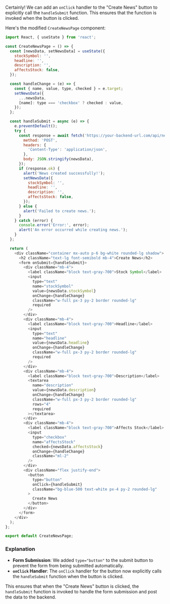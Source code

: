 Certainly! We can add an `onClick` handler to the "Create News" button to explicitly call the `handleSubmit` function. This ensures that the function is invoked when the button is clicked.

Here's the modified `CreateNewsPage` component:

```javascript
import React, { useState } from 'react';

const CreateNewsPage = () => {
  const [newsData, setNewsData] = useState({
    stockSymbol: '',
    headline: '',
    description: '',
    affectsStock: false,
  });

  const handleChange = (e) => {
    const { name, value, type, checked } = e.target;
    setNewsData({
      ...newsData,
      [name]: type === 'checkbox' ? checked : value,
    });
  };

  const handleSubmit = async (e) => {
    e.preventDefault();
    try {
      const response = await fetch('https://your-backend-url.com/api/news', {
        method: 'POST',
        headers: {
          'Content-Type': 'application/json',
        },
        body: JSON.stringify(newsData),
      });
      if (response.ok) {
        alert('News created successfully!');
        setNewsData({
          stockSymbol: '',
          headline: '',
          description: '',
          affectsStock: false,
        });
      } else {
        alert('Failed to create news.');
      }
    } catch (error) {
      console.error('Error:', error);
      alert('An error occurred while creating news.');
    }
  };

  return (
    <div className="container mx-auto p-6 bg-white rounded-lg shadow">
      <h2 className="text-lg font-semibold mb-4">Create News</h2>
      <form onSubmit={handleSubmit}>
        <div className="mb-4">
          <label className="block text-gray-700">Stock Symbol</label>
          <input
            type="text"
            name="stockSymbol"
            value={newsData.stockSymbol}
            onChange={handleChange}
            className="w-full px-3 py-2 border rounded-lg"
            required
          />
        </div>
        <div className="mb-4">
          <label className="block text-gray-700">Headline</label>
          <input
            type="text"
            name="headline"
            value={newsData.headline}
            onChange={handleChange}
            className="w-full px-3 py-2 border rounded-lg"
            required
          />
        </div>
        <div className="mb-4">
          <label className="block text-gray-700">Description</label>
          <textarea
            name="description"
            value={newsData.description}
            onChange={handleChange}
            className="w-full px-3 py-2 border rounded-lg"
            rows="4"
            required
          ></textarea>
        </div>
        <div className="mb-4">
          <label className="block text-gray-700">Affects Stock</label>
          <input
            type="checkbox"
            name="affectsStock"
            checked={newsData.affectsStock}
            onChange={handleChange}
            className="ml-2"
          />
        </div>
        <div className="flex justify-end">
          <button
            type="button"
            onClick={handleSubmit}
            className="bg-blue-500 text-white px-4 py-2 rounded-lg"
          >
            Create News
          </button>
        </div>
      </form>
    </div>
  );
};

export default CreateNewsPage;
```

### Explanation

- **Form Submission**: We added `type="button"` to the submit button to prevent the form from being submitted automatically. 
- **`onClick` Handler**: The `onClick` handler for the button now explicitly calls the `handleSubmit` function when the button is clicked.

This ensures that when the "Create News" button is clicked, the `handleSubmit` function is invoked to handle the form submission and post the data to the backend.